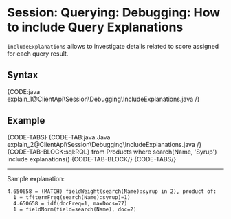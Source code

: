 # Session: Querying: Debugging: How to include Query Explanations

`includeExplanations` allows to investigate details related to score assigned for each query result.

## Syntax


{CODE:java explain_1@ClientApi\Session\Debugging\IncludeExplanations.java /}

## Example

{CODE-TABS}
{CODE-TAB:java:Java explain_2@ClientApi\Session\Debugging\IncludeExplanations.java /}
{CODE-TAB-BLOCK:sql:RQL}
from Products 
where search(Name, 'Syrup')
include explanations()
{CODE-TAB-BLOCK/}
{CODE-TABS/}

<hr />
Sample explanation:

```
4.650658 = (MATCH) fieldWeight(search(Name):syrup in 2), product of:
  1 = tf(termFreq(search(Name):syrup)=1)
  4.650658 = idf(docFreq=1, maxDocs=77)
  1 = fieldNorm(field=search(Name), doc=2)
```
